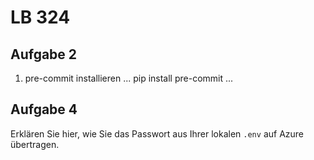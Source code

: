 # LB 324

## Aufgabe 2
1. pre-commit installieren
  ... pip install pre-commit ...

## Aufgabe 4
Erklären Sie hier, wie Sie das Passwort aus Ihrer lokalen `.env` auf Azure übertragen.
